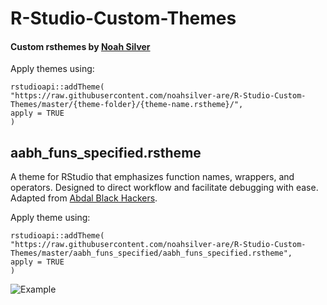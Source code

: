# R-Studio-Custom-Themes
#### Custom rsthemes by [Noah Silver](https://taplink.cc/noahsilver)

Apply themes using:

```
rstudioapi::addTheme(
"https://raw.githubusercontent.com/noahsilver-are/R-Studio-Custom-Themes/master/{theme-folder}/{theme-name.rstheme}/", 
apply = TRUE
)
```

## aabh_funs_specified.rstheme

A theme for RStudio that emphasizes function names, wrappers, and operators. Designed to direct workflow and facilitate debugging with ease. Adapted from [Abdal Black Hackers](https://github.com/ProfShafiei/Abdal-Black-Hackers).

Apply theme using:

```
rstudioapi::addTheme(
"https://raw.githubusercontent.com/noahsilver-are/R-Studio-Custom-Themes/master/aabh_funs_specified/aabh_funs_specified.rstheme",
apply = TRUE
)
```

![Example](https://github.com/noahsilver-are/R-Studio-Custom-Themes/blob/master/aabh_funs_specified/aabh_funs_specified_example.PNG)


